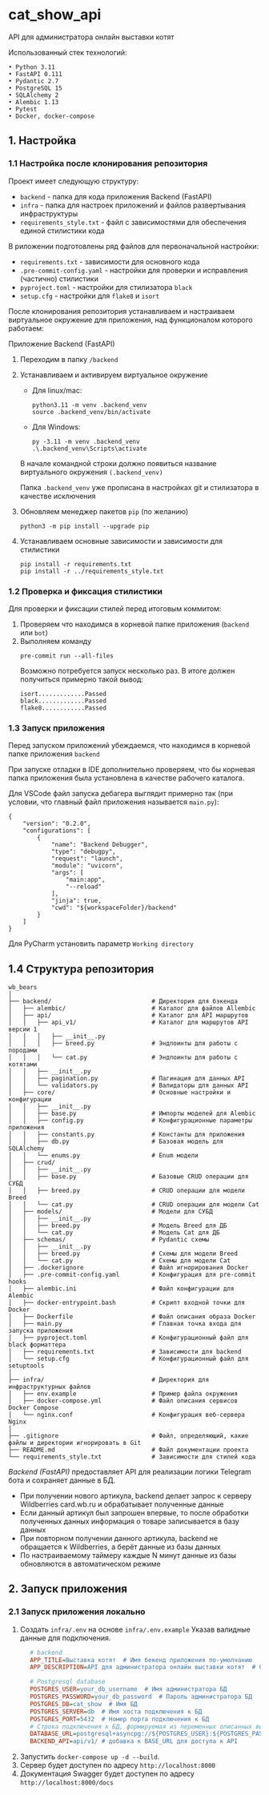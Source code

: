 # cat_show_api
API для администратора онлайн выставки котят

Использованный стек технологий:

	• Python 3.11
	• FastAPI 0.111
	• Pydantic 2.7
	• PostgreSQL 15
	• SQLAlchemy 2
    • Alembic 1.13
    • Pytest
	• Docker, docker-compose

## 1. Настройка
### 1.1 Настройка после клонирования репозитория

Проект имеет следующую структуру:
- `backend` - папка для кода приложения Backend (FastAPI)
- `infra` - папка для настроек приложений и файлов развертывания инфраструктуры
- `requirements_style.txt` - файл с зависимостями для обеспечения единой 
  стилистики кода

В риложении подготовлены ряд файлов для первоначальной настройки:
- `requirements.txt` - зависимости для основного кода
- `.pre-commit-config.yaml` - настройки для проверки и исправления 
  (частично) стилистики
- `pyproject.toml` - настройки для стилизатора `black`
- `setup.cfg` - настройки для `flake8` и `isort`

После клонирования репозитория устанавливаем и настраиваем 
виртуальное окружение для приложения, над функционалом которого работаем:

Приложение Backend (FastAPI)

1. Переходим в папку `/backend`
2. Устанавливаем и активируем виртуальное окружение
    - Для linux/mac:
      ```shell
      python3.11 -m venv .backend_venv
      source .backend_venv/bin/activate
      ```
    - Для Windows:
      ```shell
      py -3.11 -m venv .backend_venv
      .\.backend_venv\Scripts\activate
      ```
    В начале командной строки должно появиться название виртуального окружения `(.backend_venv)`

    Папка `.backend_venv` уже прописана в настройках git и стилизатора в 
    качестве исключения
3. Обновляем менеджер пакетов `pip` (по желанию)
    ```shell
    python3 -m pip install --upgrade pip
    ```
4. Устанавливаем основные зависимости и зависимости для стилистики
    ```shell
    pip install -r requirements.txt
    pip install -r ../requirements_style.txt
    ```

### 1.2 Проверка и фиксация стилистики

Для проверки и фиксации стилей перед итоговым коммитом:
1. Проверяем что находимся в корневой папке приложения (`backend` или `bot`)
2. Выполняем команду
    ```shell
    pre-commit run --all-files
    ```
    Возможно потребуется запуск несколько раз.
    В итоге должен получиться примерно такой вывод:
    ```
    isort.............Passed
    black.............Passed
    flake8............Passed
    ```
   
### 1.3 Запуск приложения

Перед запуском приложений убеждаемся, что находимся в корневой папке 
приложения `backend`

При запуске отладки в IDE дополнительно проверяем, что бы корневая папка 
приложения была установлена в качестве рабочего каталога.

Для VSCode файл запуска дебагера выглядит примерно так (при условии, что 
главный файл приложения называется `main.py`):
```
{
    "version": "0.2.0",
    "configurations": [
        {
            "name": "Backend Debugger",
            "type": "debugpy",
            "request": "launch",
            "module": "uvicorn",
            "args": [
                "main:app",
                "--reload"
            ],
            "jinja": true,
            "cwd": "${workspaceFolder}/backend"
        }
    ]
}
```

Для PyCharm установить параметр `Working directory`

## 1.4 Структура репозитория

```shell
wb_bears
│
├── backend/                            # Директория для бэкенда
│   ├── alembic/                        # Каталог для файлов Allembic
│   ├── api/                            # Каталог для API маршрутов
│   │   ├── api_v1/                     # Каталог для маршрутов API версии 1
│   │   │   ├── __init__.py             
│   │   │   ├── breed.py                # Эндпоинты для работы с породами
│   │   │   └── cat.py                  # Эндпоинты для работы с котятами
│   │   ├── __init__.py                 
│   │   ├── pagination.py               # Пагинация для данных API
│   │   └── validators.py               # Валидаторы для данных API
│   ├── core/                           # Основные настройки и конфигурации
│   │   ├── __init__.py                 
│   │   ├── base.py                     # Импорты моделей для Alembic
│   │   ├── config.py                   # Конфигурационные параметры приложения
│   │   ├── constants.py                # Константы для приложения
│   │   ├── db.py                       # Базовая модель для SQLAlchemy
│   │   └── enums.py                    # Enum модели
│   ├── crud/                           
│   │   ├── __init__.py                 
│   │   ├── base.py                     # Базовые CRUD операции для СУБД
│   │   ├── breed.py                    # CRUD операции для модели Breed
│   │   └── cat.py                      # CRUD операции для модели Cat
│   ├── models/                         # Модели для СУБД
│   │   ├── __init__.py                 
│   │   ├── breed.py                    # Модель Breed для ДБ
│   │   └── cat.py                      # Модель Cat для ДБ
│   ├── schemas/                        # Pydantic схемы
│   │   ├── __init__.py                 
│   │   ├── breed.py                    # Схемы для модели Breed 
│   │   └── cat.py                      # Схемы для модели Cat 
│   ├── .dockerignore                   # Файл игнорирования Docker
│   ├── .pre-commit-config.yaml         # Конфигурация для pre-commit hooks
│   ├── alembic.ini                     # Файл конфигурации для Alembic
│   ├── docker-entrypoint.bash          # Скрипт входной точки для Docker
│   ├── Dockerfile                      # Файл описания образа Docker
│   ├── main.py                         # Главная точка входа для запуска приложения
│   ├── pyproject.toml                  # Конфигурационный файл для black форматтера
│   ├── requirements.txt                # Зависимости для backend
│   └── setup.cfg                       # Конфигурационный файл для setuptools
│
├── infra/                              # Директория для инфраструктурных файлов
│   ├── env.example                     # Пример файла окружения
│   ├── docker-compose.yml              # Файл описания сервисов Docker Compose
│   └── nginx.conf                      # Конфигурация веб-сервера Nginx
│
├── .gitignore                          # Файл, определяющий, какие файлы и директории игнорировать в Git
├── README.md                           # Файл документации проекта
└── requirements_style.txt              # Зависимости для стилей кода
```

*Backend (FastAPI)* предоставляет API для реализации логики Telegram бота и сохраняет данные в БД.

- При получении нового артикула, backend делает запрос к серверу Wildberries card.wb.ru и обрабатывает полученные данные
- Если данный артикул был запрошен впервые, то после обработки полученных данных информация о товаре записывается в базу данных
- При повторном получении данного артикула, backend не обращается к Wildberries, а берёт данные из базы данных
- По настраиваемому таймеру каждые N минут данные из базы обновляются в автоматическом режиме


## 2. Запуск приложения
### 2.1 Запуск приложения локально

1. Создать `infra/.env` на основе `infra/.env.example` Указав валидные данные для подключения.


```ini
      # backend
      APP_TITLE=Выставка котят  # Имя бекенд приложения по-умолчанию
      APP_DESCRIPTION=API для администратора онлайн выставки котят  # Описание бекенд приложения по-умолчанию

      # Postgresql database
      POSTGRES_USER=your_db_username  # Имя администратора БД
      POSTGRES_PASSWORD=your_db_password  # Пароль администратора БД
      POSTGRES_DB=cat_show  # Имя БД 
      POSTGRES_SERVER=db  # Имя хоста подключения к БД
      POSTGRES_PORT=5432  # Номер порта подключения к БД
      # Строка подключения к БД, формируемая из переменных описанных выше
      DATABASE_URL=postgresql+asyncpg://${POSTGRES_USER}:${POSTGRES_PASSWORD}@${POSTGRES_SERVER}:${POSTGRES_PORT}/${POSTGRES_DB}
      BACKEND_API=api/v1/ # добавка к BASE_URL для доступа к API
```

2. Запустить `docker-compose up -d --build`.
3. Сервер будет доступен по адресу `http://localhost:8000`
4. Документация Swagger будет доступен по адресу `http://localhost:8000/docs`

